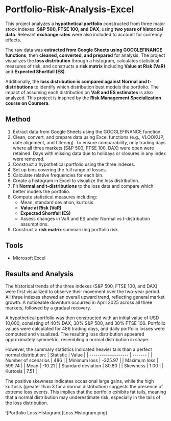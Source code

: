 # Portfolio-Risk-Analysis-Excel

This project analyzes a **hypothetical portfolio** constructed from three major stock indexes: **S&P 500, FTSE 100, and DAX**, using **two years of historical data**. Relevant **exchange rates** were also included to account for currency effects.  

The raw data was **extracted from Google Sheets using GOOGLEFINANCE functions**, then **cleaned, converted, and prepared** for analysis. The project visualizes the **loss distribution** through a histogram, calculates statistical measures of risk, and constructs a **risk matrix** including **Value at Risk (VaR)** and **Expected Shortfall (ES)**.

Additionally, the **loss distribution is compared against Normal and t-distributions** to identify which distribution best models the portfolio. The impact of assuming each distribution on **VaR and ES estimates** is also analyzed. 
This project is inspired by the **Risk Management Specialization course on Coursera**.


## Method
1. Extract data from Google Sheets using the GOOGLEFINANCE function.
2. Clean, convert, and prepare data using Excel functions (e.g., VLOOKUP, date alignment, and filtering).
To ensure comparability, only trading days where all three markets (S&P 500, FTSE 100, DAX) were open were retained. Days with missing data due to holidays or closures in any index were removed.
3. Construct a hypothetical portfolio using the three indexes.  
4. Set up bins covering the full range of losses.  
5. Calculate relative frequencies for each bin.  
6. Create a histogram in Excel to visualize the loss distribution.  
7. Fit **Normal and t-distributions** to the loss data and compare which better models the portfolio.  
8. Compute statistical measures including:
   - Mean, standard deviation, kurtosis  
   - **Value at Risk (VaR)**  
   - **Expected Shortfall (ES)**  
   - Assess changes in VaR and ES under Normal vs t-distribution assumptions.  
9. Construct a **risk matrix** summarizing portfolio risk.


## Tools
- Microsoft Excel


## Results and Analysis
The historical trends of the three indexes (S&P 500, FTSE 100, and DAX) were first visualized to observe their movement over the two-year period. All three indexes showed an overall upward trend, reflecting general market growth. A noticeable downturn occurred in April 2025 across all three markets, followed by a gradual recovery.

A hypothetical portfolio was then constructed with an initial value of USD 10,000, consisting of 40% DAX, 30% S&P 500, and 30% FTSE 100. Portfolio values were calculated for 486 trading days, and daily portfolio losses were computed and visualized. The resulting loss distribution appeared approximately symmetric, resembling a normal distribution in shape.

However, the summary statistics indicated heavier tails than a perfect normal distribution:
| Statistic           | Value   |
| ------------------- | ------- |
| Number of scenarios | 486     |
| Minimum loss        | -325.97 |
| Maximum loss        | 599.74  |
| Mean                | -10.21  |
| Standard deviation  | 80.80   |
| Skewness            | 1.00    |
| Kurtosis            | 7.51    |

The positive skewness indicates occasional large gains, while the high kurtosis (greater than 3 for a normal distribution) suggests the presence of extreme loss events. This implies that the portfolio exhibits fat tails, meaning that a normal distribution may underestimate risk, especially in the tails of the loss distribution.

![Portfolio Loss Histogram](Loss Histogram.png)

